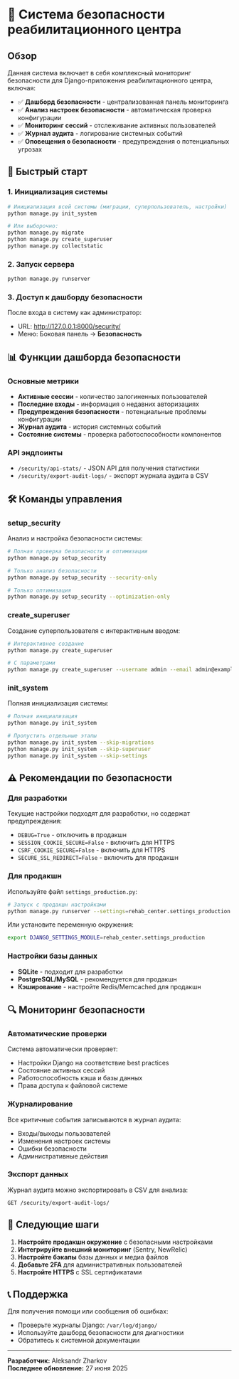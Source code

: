# 🔐 Система безопасности реабилитационного центра

## Обзор

Данная система включает в себя комплексный мониторинг безопасности для Django-приложения реабилитационного центра, включая:

- ✅ **Дашборд безопасности** - централизованная панель мониторинга
- ✅ **Анализ настроек безопасности** - автоматическая проверка конфигурации
- ✅ **Мониторинг сессий** - отслеживание активных пользователей
- ✅ **Журнал аудита** - логирование системных событий
- ✅ **Оповещения о безопасности** - предупреждения о потенциальных угрозах

## 🚀 Быстрый старт

### 1. Инициализация системы

```bash
# Инициализация всей системы (миграции, суперпользователь, настройки)
python manage.py init_system

# Или выборочно:
python manage.py migrate
python manage.py create_superuser
python manage.py collectstatic
```

### 2. Запуск сервера

```bash
python manage.py runserver
```

### 3. Доступ к дашборду безопасности

После входа в систему как администратор:
- URL: http://127.0.0.1:8000/security/
- Меню: Боковая панель → **Безопасность**

## 📊 Функции дашборда безопасности

### Основные метрики
- **Активные сессии** - количество залогиненных пользователей
- **Последние входы** - информация о недавних авторизациях
- **Предупреждения безопасности** - потенциальные проблемы конфигурации
- **Журнал аудита** - история системных событий
- **Состояние системы** - проверка работоспособности компонентов

### API эндпоинты
- `/security/api-stats/` - JSON API для получения статистики
- `/security/export-audit-logs/` - экспорт журнала аудита в CSV

## 🛠️ Команды управления

### setup_security
Анализ и настройка безопасности системы:

```bash
# Полная проверка безопасности и оптимизации
python manage.py setup_security

# Только анализ безопасности
python manage.py setup_security --security-only

# Только оптимизация
python manage.py setup_security --optimization-only
```

### create_superuser
Создание суперпользователя с интерактивным вводом:

```bash
# Интерактивное создание
python manage.py create_superuser

# С параметрами
python manage.py create_superuser --username admin --email admin@example.com --no-input
```

### init_system
Полная инициализация системы:

```bash
# Полная инициализация
python manage.py init_system

# Пропустить отдельные этапы
python manage.py init_system --skip-migrations
python manage.py init_system --skip-superuser
python manage.py init_system --skip-settings
```

## ⚠️ Рекомендации по безопасности

### Для разработки
Текущие настройки подходят для разработки, но содержат предупреждения:
- `DEBUG=True` - отключить в продакшн
- `SESSION_COOKIE_SECURE=False` - включить для HTTPS
- `CSRF_COOKIE_SECURE=False` - включить для HTTPS
- `SECURE_SSL_REDIRECT=False` - включить для продакшн

### Для продакшн
Используйте файл `settings_production.py`:

```bash
# Запуск с продакшн настройками
python manage.py runserver --settings=rehab_center.settings_production
```

Или установите переменную окружения:
```bash
export DJANGO_SETTINGS_MODULE=rehab_center.settings_production
```

### Настройки базы данных
- **SQLite** - подходит для разработки
- **PostgreSQL/MySQL** - рекомендуется для продакшн
- **Кэширование** - настройте Redis/Memcached для продакшн

## 🔍 Мониторинг безопасности

### Автоматические проверки
Система автоматически проверяет:
- Настройки Django на соответствие best practices
- Состояние активных сессий
- Работоспособность кэша и базы данных
- Права доступа к файловой системе

### Журналирование
Все критичные события записываются в журнал аудита:
- Входы/выходы пользователей
- Изменения настроек системы
- Ошибки безопасности
- Административные действия

### Экспорт данных
Журнал аудита можно экспортировать в CSV для анализа:
```
GET /security/export-audit-logs/
```

## 🎯 Следующие шаги

1. **Настройте продакшн окружение** с безопасными настройками
2. **Интегрируйте внешний мониторинг** (Sentry, NewRelic)
3. **Настройте бэкапы** базы данных и медиа файлов
4. **Добавьте 2FA** для административных пользователей
5. **Настройте HTTPS** с SSL сертификатами

## 📞 Поддержка

Для получения помощи или сообщения об ошибках:
- Проверьте журналы Django: `/var/log/django/`
- Используйте дашборд безопасности для диагностики
- Обратитесь к системной документации

---

**Разработчик:** Aleksandr Zharkov  
**Последнее обновление:** 27 июня 2025
